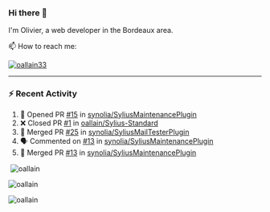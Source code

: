 ### Hi there 👋

I'm Olivier, a web developer in the Bordeaux area.

📫 How to reach me:

<p> <a href="https://twitter.com/oallain33" target="blank"><img src="https://img.shields.io/twitter/follow/oallain33?logo=twitter&style=for-the-badge" alt="oallain33" /></a> </p>

---

### :zap: Recent Activity

<!--START_SECTION:activity-->
1. 💪 Opened PR [#15](https://github.com/synolia/SyliusMaintenancePlugin/pull/15) in [synolia/SyliusMaintenancePlugin](https://github.com/synolia/SyliusMaintenancePlugin)
2. ❌ Closed PR [#1](https://github.com/oallain/Sylius-Standard/pull/1) in [oallain/Sylius-Standard](https://github.com/oallain/Sylius-Standard)
3. 🎉 Merged PR [#25](https://github.com/synolia/SyliusMailTesterPlugin/pull/25) in [synolia/SyliusMailTesterPlugin](https://github.com/synolia/SyliusMailTesterPlugin)
4. 🗣 Commented on [#13](https://github.com/synolia/SyliusMaintenancePlugin/issues/13) in [synolia/SyliusMaintenancePlugin](https://github.com/synolia/SyliusMaintenancePlugin)
5. 🎉 Merged PR [#13](https://github.com/synolia/SyliusMaintenancePlugin/pull/13) in [synolia/SyliusMaintenancePlugin](https://github.com/synolia/SyliusMaintenancePlugin)
<!--END_SECTION:activity-->

<p>&nbsp;<img align="center" src="https://github-readme-stats.vercel.app/api?username=oallain&show_icons=true&locale=en" alt="oallain" /></p>

<p><img align="center" src="https://github-readme-streak-stats.herokuapp.com/?user=oallain&" alt="oallain" /></p>

<p><img src="https://github-readme-stats.vercel.app/api/top-langs?username=oallain&show_icons=true&locale=en&layout=compact" alt="oallain" /></p>
